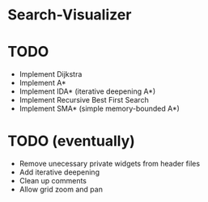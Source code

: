 # Search-Visualizer

# TODO
- Implement Dijkstra
- Implement A*
- Implement IDA* (iterative deepening A*)
- Implement Recursive Best First Search
- Implement SMA* (simple memory-bounded A*)

# TODO (eventually)
- Remove unecessary private widgets from header files
- Add iterative deepening
- Clean up comments
- Allow grid zoom and pan